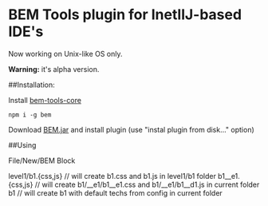 # BEM Tools plugin for InetllJ-based IDE's

Now working on Unix-like OS only.

**Warning:** it's alpha version.

##Installation:

Install [bem-tools-core](https://github.com/bem-tools/bem-tools-core/)

```
npm i -g bem
```

Download [BEM.jar](https://github.com/bem-tools/intellj-bem-tools/blob/master/BEM.jar) and install plugin (use "instal plugin from disk..." option)

##Using

File/New/BEM Block

level1/b1.{css,js} // will create b1.css and b1.js in level1/b1 folder
b1__e1.{css,js} // will create b1/__e1/b1__e1.css and b1/__e1/b1__d1.js in current folder
b1 // will create b1 with default techs from config in current folder

